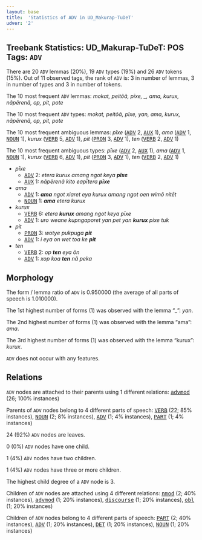 ```yaml
---
layout: base
title:  'Statistics of ADV in UD_Makurap-TuDeT'
udver: '2'
---
```


## Treebank Statistics: UD_Makurap-TuDeT: POS Tags: `ADV`

There are 20 `ADV` lemmas (20%), 19 `ADV` types (19%) and 26 `ADV` tokens (15%).
Out of 11 observed tags, the rank of `ADV` is: 3 in number of lemmas, 3 in number of types and 3 in number of tokens.

The 10 most frequent `ADV` lemmas: <em>mokat, peitõã, pīxe, _, ama, kurux, nãpẽrenã, op, pit, pote</em>

The 10 most frequent `ADV` types:  <em>mokat, peitõã, pīxe, yan, ama, kurux, nãpẽrenã, op, pit, pote</em>

The 10 most frequent ambiguous lemmas: <em>pīxe</em> (<tt><a href="mpu_tudet-pos-ADV.html">ADV</a></tt> 2, <tt><a href="mpu_tudet-pos-AUX.html">AUX</a></tt> 1), <em>ama</em> (<tt><a href="mpu_tudet-pos-ADV.html">ADV</a></tt> 1, <tt><a href="mpu_tudet-pos-NOUN.html">NOUN</a></tt> 1), <em>kurux</em> (<tt><a href="mpu_tudet-pos-VERB.html">VERB</a></tt> 5, <tt><a href="mpu_tudet-pos-ADV.html">ADV</a></tt> 1), <em>pit</em> (<tt><a href="mpu_tudet-pos-PRON.html">PRON</a></tt> 3, <tt><a href="mpu_tudet-pos-ADV.html">ADV</a></tt> 1), <em>ten</em> (<tt><a href="mpu_tudet-pos-VERB.html">VERB</a></tt> 2, <tt><a href="mpu_tudet-pos-ADV.html">ADV</a></tt> 1)

The 10 most frequent ambiguous types:  <em>pīxe</em> (<tt><a href="mpu_tudet-pos-ADV.html">ADV</a></tt> 2, <tt><a href="mpu_tudet-pos-AUX.html">AUX</a></tt> 1), <em>ama</em> (<tt><a href="mpu_tudet-pos-ADV.html">ADV</a></tt> 1, <tt><a href="mpu_tudet-pos-NOUN.html">NOUN</a></tt> 1), <em>kurux</em> (<tt><a href="mpu_tudet-pos-VERB.html">VERB</a></tt> 6, <tt><a href="mpu_tudet-pos-ADV.html">ADV</a></tt> 1), <em>pit</em> (<tt><a href="mpu_tudet-pos-PRON.html">PRON</a></tt> 3, <tt><a href="mpu_tudet-pos-ADV.html">ADV</a></tt> 1), <em>ten</em> (<tt><a href="mpu_tudet-pos-VERB.html">VERB</a></tt> 2, <tt><a href="mpu_tudet-pos-ADV.html">ADV</a></tt> 1)


* <em>pīxe</em>
  * <tt><a href="mpu_tudet-pos-ADV.html">ADV</a></tt> 2: <em>etera kurux amang ngot keya <b>pīxe</b></em>
  * <tt><a href="mpu_tudet-pos-AUX.html">AUX</a></tt> 1: <em>nãpẽrenã kito eapītera <b>pīxe</b></em>
* <em>ama</em>
  * <tt><a href="mpu_tudet-pos-ADV.html">ADV</a></tt> 1: <em><b>ama</b> ngot xiaret eya kurux amang ngot oen wimõ nitēt</em>
  * <tt><a href="mpu_tudet-pos-NOUN.html">NOUN</a></tt> 1: <em><b>ama</b> etera kurux</em>
* <em>kurux</em>
  * <tt><a href="mpu_tudet-pos-VERB.html">VERB</a></tt> 6: <em>etera <b>kurux</b> amang ngot keya pīxe</em>
  * <tt><a href="mpu_tudet-pos-ADV.html">ADV</a></tt> 1: <em>uro weane kupngaporet yan pet yan <b>kurux</b> pixe tuk</em>
* <em>pit</em>
  * <tt><a href="mpu_tudet-pos-PRON.html">PRON</a></tt> 3: <em>wotye pukpuga <b>pit</b></em>
  * <tt><a href="mpu_tudet-pos-ADV.html">ADV</a></tt> 1: <em>i eya on wet toa ke <b>pit</b></em>
* <em>ten</em>
  * <tt><a href="mpu_tudet-pos-VERB.html">VERB</a></tt> 2: <em>op <b>ten</b> eya õn</em>
  * <tt><a href="mpu_tudet-pos-ADV.html">ADV</a></tt> 1: <em>xop koa <b>ten</b> nã peka</em>

## Morphology

The form / lemma ratio of `ADV` is 0.950000 (the average of all parts of speech is 1.010000).

The 1st highest number of forms (1) was observed with the lemma “_”: <em>yan</em>.

The 2nd highest number of forms (1) was observed with the lemma “ama”: <em>ama</em>.

The 3rd highest number of forms (1) was observed with the lemma “kurux”: <em>kurux</em>.

`ADV` does not occur with any features.


## Relations

`ADV` nodes are attached to their parents using 1 different relations: <tt><a href="mpu_tudet-dep-advmod.html">advmod</a></tt> (26; 100% instances)

Parents of `ADV` nodes belong to 4 different parts of speech: <tt><a href="mpu_tudet-pos-VERB.html">VERB</a></tt> (22; 85% instances), <tt><a href="mpu_tudet-pos-NOUN.html">NOUN</a></tt> (2; 8% instances), <tt><a href="mpu_tudet-pos-ADV.html">ADV</a></tt> (1; 4% instances), <tt><a href="mpu_tudet-pos-PART.html">PART</a></tt> (1; 4% instances)

24 (92%) `ADV` nodes are leaves.

0 (0%) `ADV` nodes have one child.

1 (4%) `ADV` nodes have two children.

1 (4%) `ADV` nodes have three or more children.

The highest child degree of a `ADV` node is 3.

Children of `ADV` nodes are attached using 4 different relations: <tt><a href="mpu_tudet-dep-nmod.html">nmod</a></tt> (2; 40% instances), <tt><a href="mpu_tudet-dep-advmod.html">advmod</a></tt> (1; 20% instances), <tt><a href="mpu_tudet-dep-discourse.html">discourse</a></tt> (1; 20% instances), <tt><a href="mpu_tudet-dep-obl.html">obl</a></tt> (1; 20% instances)

Children of `ADV` nodes belong to 4 different parts of speech: <tt><a href="mpu_tudet-pos-PART.html">PART</a></tt> (2; 40% instances), <tt><a href="mpu_tudet-pos-ADV.html">ADV</a></tt> (1; 20% instances), <tt><a href="mpu_tudet-pos-DET.html">DET</a></tt> (1; 20% instances), <tt><a href="mpu_tudet-pos-NOUN.html">NOUN</a></tt> (1; 20% instances)

